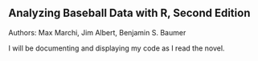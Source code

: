 ## Analyzing Baseball Data with R, Second Edition
Authors: Max Marchi, Jim Albert, Benjamin S. Baumer

I will be documenting and displaying my code as I read the novel.
